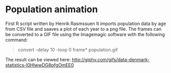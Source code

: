 # Population animation
First R script written by Henrik Rasmssuen
It imports population data by age from CSV file and saaves a plot of each year to a png file. The frames can be converted to a GIF file using the Imagemagic software with the following command: 

> convert -delay 10 -loop 0 frame* population.gif

The result can be viewed here:
http://giphy.com/gifs/data-denmark-statistics-l0HlwwDG8pfgOmEE0
